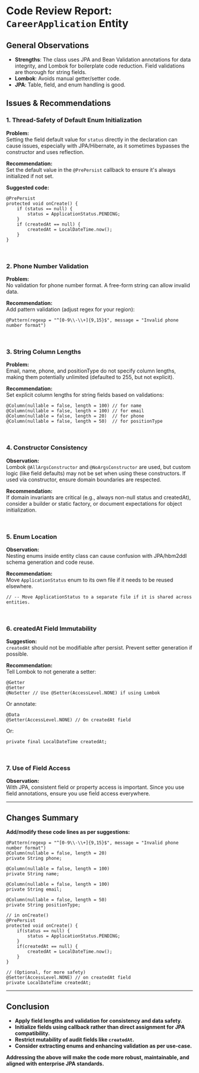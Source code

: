 # Code Review Report: `CareerApplication` Entity

## General Observations

- **Strengths**: The class uses JPA and Bean Validation annotations for data integrity, and Lombok for boilerplate code reduction. Field validations are thorough for string fields.
- **Lombok**: Avoids manual getter/setter code.
- **JPA**: Table, field, and enum handling is good.

## Issues & Recommendations

### 1. **Thread-Safety of Default Enum Initialization**
**Problem:**  
Setting the field default value for `status` directly in the declaration can cause issues, especially with JPA/Hibernate, as it sometimes bypasses the constructor and uses reflection.

**Recommendation:**  
Set the default value in the `@PrePersist` callback to ensure it's always initialized if not set.

**Suggested code:**
```pseudo
@PrePersist
protected void onCreate() {
    if (status == null) {
        status = ApplicationStatus.PENDING;
    }
    if (createdAt == null) {
        createdAt = LocalDateTime.now();
    }
}
```

<br>

### 2. **Phone Number Validation**
**Problem:**  
No validation for phone number format. A free-form string can allow invalid data.

**Recommendation:**  
Add pattern validation (adjust regex for your region):

```pseudo
@Pattern(regexp = "^[0-9\\-\\+]{9,15}$", message = "Invalid phone number format")
```

<br>

### 3. **String Column Lengths**
**Problem:**  
Email, name, phone, and positionType do not specify column lengths, making them potentially unlimited (defaulted to 255, but not explicit).

**Recommendation:**  
Set explicit column lengths for string fields based on validations:

```pseudo
@Column(nullable = false, length = 100) // for name
@Column(nullable = false, length = 100) // for email
@Column(nullable = false, length = 20)  // for phone
@Column(nullable = false, length = 50)  // for positionType
```

<br>

### 4. **Constructor Consistency**
**Observation:**  
Lombok `@AllArgsConstructor` and `@NoArgsConstructor` are used, but custom logic (like field defaults) may not be set when using these constructors. If used via constructor, ensure domain boundaries are respected.

**Recommendation:**  
If domain invariants are critical (e.g., always non-null status and createdAt), consider a builder or static factory, or document expectations for object initialization.

<br>

### 5. **Enum Location**
**Observation:**  
Nesting enums inside entity class can cause confusion with JPA/hbm2ddl schema generation and code reuse.

**Recommendation:**  
Move `ApplicationStatus` enum to its own file if it needs to be reused elsewhere.

```pseudo
// -- Move ApplicationStatus to a separate file if it is shared across entities.
```

<br>

### 6. **createdAt Field Immutability**
**Suggestion:**  
`createdAt` should not be modifiable after persist. Prevent setter generation if possible.

**Recommendation:**  
Tell Lombok to not generate a setter:

```pseudo
@Getter
@Setter
@NoSetter // Use @Setter(AccessLevel.NONE) if using Lombok
```
Or annotate:
```pseudo
@Data
@Setter(AccessLevel.NONE) // On createdAt field
```
Or:
```pseudo
private final LocalDateTime createdAt;
```

<br>

### 7. **Use of Field Access**
**Observation:**  
With JPA, consistent field or property access is important. Since you use field annotations, ensure you use field access everywhere.

---

## Changes Summary

**Add/modify these code lines as per suggestions:**

```pseudo
@Pattern(regexp = "^[0-9\\-\\+]{9,15}$", message = "Invalid phone number format")
@Column(nullable = false, length = 20)
private String phone;

@Column(nullable = false, length = 100)
private String name;

@Column(nullable = false, length = 100)
private String email;

@Column(nullable = false, length = 50)
private String positionType;

// in onCreate()
@PrePersist
protected void onCreate() {
    if(status == null) {
        status = ApplicationStatus.PENDING;
    }
    if(createdAt == null) {
        createdAt = LocalDateTime.now();
    }
}

// (Optional, for more safety)
@Setter(AccessLevel.NONE) // on createdAt field
private LocalDateTime createdAt;
```

---

## Conclusion

- **Apply field lengths and validation for consistency and data safety.**
- **Initialize fields using callback rather than direct assignment for JPA compatibility.**
- **Restrict mutability of audit fields like `createdAt`.**
- **Consider extracting enums and enhancing validation as per use-case.**

**Addressing the above will make the code more robust, maintainable, and aligned with enterprise JPA standards.**